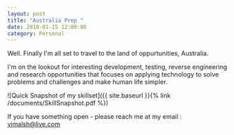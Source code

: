 ```yaml
---
layout: post
title: "Australia Prep "
date: 2018-01-15 12:00:00
category: Personal
---
```


Well. Finally I'm all set to travel to the land of oppurtunities, Australia.

I'm on the lookout for interesting development, testing, reverse engineering and research opportunities that focuses on applying technology to solve problems and challenges and make human life simpler.

![Quick Snapshot of my skillset]({{ site.baseurl }}{% link /documents/SkillSnapshot.pdf %})

If you have something open - please reach me at my email : vimalsh@live.com

